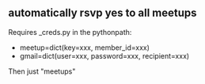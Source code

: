 ## automatically rsvp yes to all meetups

Requires _creds.py in the pythonpath:

* meetup=dict(key=xxx, member_id=xxx)
* gmail=dict(user=xxx, password=xxx, recipient=xxx)

Then just "meetups"